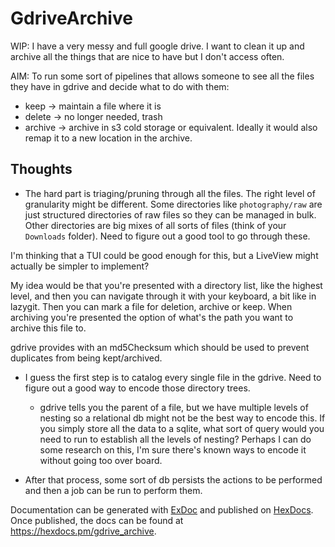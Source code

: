 # GdriveArchive
WIP: I have a very messy and full google drive. I want to clean it up and archive all the things that are nice to have but I don't access often.

AIM: To run some sort of pipelines that allows someone to see all the files they have in gdrive and decide what to do with them:
- keep -> maintain a file where it is
- delete -> no longer needed, trash
- archive -> archive in s3 cold storage or equivalent. Ideally it would also remap it to a new location in the archive.

## Thoughts
- The hard part is triaging/pruning through all the files. The right level of granularity might be different. Some directories like `photography/raw` are just structured directories of raw files so they can be managed in bulk. Other directories are big mixes of all sorts of files (think of your `Downloads` folder).
Need to figure out a good tool to go through these.

I'm thinking that a TUI could be good enough for this, but a LiveView might actually be simpler to implement?

My idea would be that you're presented with a directory list, like the highest level, and then you can navigate through it with your keyboard, a bit like in lazygit. Then you can mark a file for deletion, archive or keep. When archiving you're presented the option of what's the path you want to archive this file to.

gdrive provides with an md5Checksum which should be used to prevent duplicates from being kept/archived.

- I guess the first step is to catalog every single file in the gdrive. Need to figure out a good way to encode those directory trees.
  - gdrive tells you the parent of a file, but we have multiple levels of nesting so a relational db might not be the best way to encode this. If you simply store all the data to a sqlite, what sort of query would you need to run to establish all the levels of nesting? Perhaps I can do some research on this, I'm sure there's known ways to encode it without going too over board.

- After that process, some sort of db persists the actions to be performed and then a job can be run to perform them.


Documentation can be generated with [ExDoc](https://github.com/elixir-lang/ex_doc)
and published on [HexDocs](https://hexdocs.pm). Once published, the docs can
be found at <https://hexdocs.pm/gdrive_archive>.

